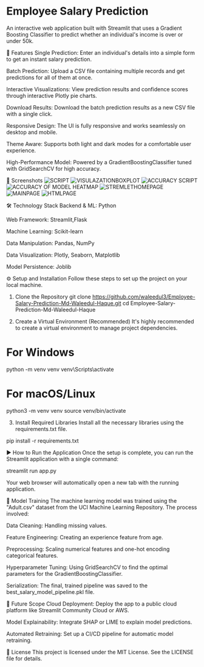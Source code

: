 # Employee Salary Prediction

An interactive web application built with Streamlit that uses a Gradient Boosting Classifier to predict whether an individual's income is over or under 50k.

🚀 Features
Single Prediction: Enter an individual's details into a simple form to get an instant salary prediction.

Batch Prediction: Upload a CSV file containing multiple records and get predictions for all of them at once.

Interactive Visualizations: View prediction results and confidence scores through interactive Plotly pie charts.

Download Results: Download the batch prediction results as a new CSV file with a single click.

Responsive Design: The UI is fully responsive and works seamlessly on desktop and mobile.

Theme Aware: Supports both light and dark modes for a comfortable user experience.

High-Performance Model: Powered by a GradientBoostingClassifier tuned with GridSearchCV for high accuracy.

📸 Screenshots
![SCRIPT](https://github.com/user-attachments/assets/7cc71ad9-a7b9-4189-a986-03da2df090a5)
![VISULAZATIONBOXPLOT](https://github.com/user-attachments/assets/e33d4101-c5a8-428b-aeac-a6ed53458fc3)
![ACCURACY SCRIPT](https://github.com/user-attachments/assets/6b4a8e3b-e161-47d3-8daf-6307c364d028)
![ACCURACY OF MODEL HEATMAP](https://github.com/user-attachments/assets/2e6924e3-cab6-43ae-873b-5528398f0c6f)
![STREMLETHOMEPAGE](https://github.com/user-attachments/assets/33e97bbc-1627-4ca8-b193-e676df7df211)
![MAINPAGE](https://github.com/user-attachments/assets/6d871c8b-afa1-41b0-b4d9-3827449396fd)
![HTMLPAGE](https://github.com/user-attachments/assets/22e644f2-84f3-436f-8040-ef70712b0dd5)




🛠️ Technology Stack
Backend & ML: Python

Web Framework: Streamlit,Flask

Machine Learning: Scikit-learn

Data Manipulation: Pandas, NumPy

Data Visualization: Plotly, Seaborn, Matplotlib

Model Persistence: Joblib

⚙️ Setup and Installation
Follow these steps to set up the project on your local machine.

1. Clone the Repository
git clone https://github.com/waleedul3/Employee-Salary-Prediction-Md-Waleedul-Haque.git
cd Employee-Salary-Prediction-Md-Waleedul-Haque

3. Create a Virtual Environment (Recommended)
It's highly recommended to create a virtual environment to manage project dependencies.

# For Windows
python -m venv venv
venv\Scripts\activate

# For macOS/Linux
python3 -m venv venv
source venv/bin/activate

3. Install Required Libraries
Install all the necessary libraries using the requirements.txt file.

pip install -r requirements.txt

▶️ How to Run the Application
Once the setup is complete, you can run the Streamlit application with a single command:

streamlit run app.py

Your web browser will automatically open a new tab with the running application.

🧠 Model Training
The machine learning model was trained using the "Adult.csv" dataset from the UCI Machine Learning Repository. The process involved:

Data Cleaning: Handling missing values.

Feature Engineering: Creating an experience feature from age.

Preprocessing: Scaling numerical features and one-hot encoding categorical features.

Hyperparameter Tuning: Using GridSearchCV to find the optimal parameters for the GradientBoostingClassifier.

Serialization: The final, trained pipeline was saved to the best_salary_model_pipeline.pkl file.

🌟 Future Scope
Cloud Deployment: Deploy the app to a public cloud platform like Streamlit Community Cloud or AWS.

Model Explainability: Integrate SHAP or LIME to explain model predictions.

Automated Retraining: Set up a CI/CD pipeline for automatic model retraining.

📜 License
This project is licensed under the MIT License. See the LICENSE file for details.

